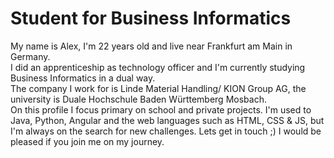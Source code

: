 # Student for Business Informatics
My name is Alex, I'm 22 years old and live near Frankfurt am Main in Germany.    
I did an apprenticeship as technology officer and I'm currently studying Business Informatics in a dual way.  
The company I work for is Linde Material Handling/ KION Group AG, the university is Duale Hochschule Baden Württemberg Mosbach.   
On this profile I focus primary on school and private projects. 
I'm used to Java, Python, Angular and the web languages such as HTML, CSS & JS, but I'm always on the search for new challenges. 
Lets get in touch ;) I would be pleased if you join me on my journey.
